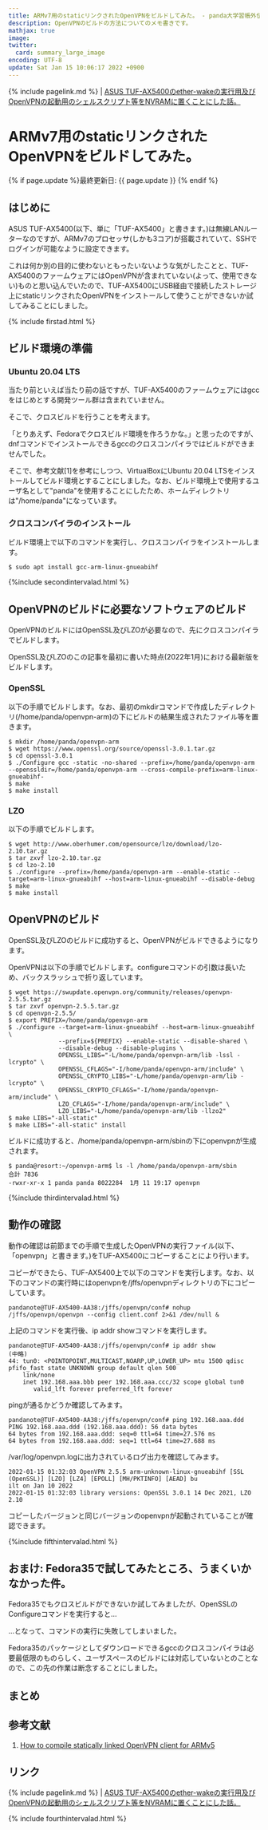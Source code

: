 ```yaml
---
title: ARMv7用のstaticリンクされたOpenVPNをビルドしてみた。 - panda大学習帳外伝
description: OpenVPNのビルドの方法についてのメモ書きです。
mathjax: true
image: 
twitter: 
  card: summary_large_image
encoding: UTF-8
update: Sat Jan 15 10:06:17 2022 +0900
---
```

{% include pagelink.md %} \| [ASUS TUF-AX5400のether-wakeの実行用及びOpenVPNの起動用のシェルスクリプト等をNVRAMに置くことにした話。](https://pandanote.info/?p=8407)
# ARMv7用のstaticリンクされたOpenVPNをビルドしてみた。
{% if page.update %}最終更新日: {{ page.update }} {% endif %}
## はじめに
ASUS TUF-AX5400(以下、単に「TUF-AX5400」と書きます。)は無線LANルーターなのですが、ARMv7のプロセッサ(しかも3コア)が搭載されていて、SSHでログインが可能なように設定できます。

これは何か別の目的に使わないともったいないような気がしたことと、TUF-AX5400のファームウェアにはOpenVPNが含まれていない(よって、使用できない)ものと思い込んでいたので、TUF-AX5400にUSB経由で接続したストレージ上にstaticリンクされたOpenVPNをインストールして使うことができないか試してみることにしました。

{% include firstad.html %}

## ビルド環境の準備
### Ubuntu 20.04 LTS
当たり前といえば当たり前の話ですが、TUF-AX5400のファームウェアにはgccをはじめとする開発ツール群は含まれていません。

そこで、クロスビルドを行うことを考えます。

「とりあえず、Fedoraでクロスビルド環境を作ろうかな。」と思ったのですが、dnfコマンドでインストールできるgccのクロスコンパイラではビルドができませんでした。

そこで、参考文献[1]を参考にしつつ、VirtualBoxにUbuntu 20.04 LTSをインストールしてビルド環境とすることにしました。なお、ビルド環境上で使用するユーザ名として"panda"を使用することにしたため、ホームディレクトリは"/home/panda"になっています。
### クロスコンパイラのインストール
ビルド環境上で以下のコマンドを実行し、クロスコンパイラをインストールします。

```
$ sudo apt install gcc-arm-linux-gnueabihf

```

{%include secondintervalad.html %}

## OpenVPNのビルドに必要なソフトウェアのビルド
OpenVPNのビルドにはOpenSSL及びLZOが必要なので、先にクロスコンパイラでビルドします。

OpenSSL及びLZOのこの記事を最初に書いた時点(2022年1月)における最新版をビルドします。
### OpenSSL
以下の手順でビルドします。なお、最初のmkdirコマンドで作成したディレクトリ(/home/panda/openvpn-arm)の下にビルドの結果生成されたファイル等を置きます。

```
$ mkdir /home/panda/openvpn-arm
$ wget https://www.openssl.org/source/openssl-3.0.1.tar.gz
$ cd openssl-3.0.1
$ ./Configure gcc -static -no-shared --prefix=/home/panda/openvpn-arm --openssldir=/home/panda/openvpn-arm --cross-compile-prefix=arm-linux-gnueabihf-
$ make
$ make install
```
### LZO
以下の手順でビルドします。

```
$ wget http://www.oberhumer.com/opensource/lzo/download/lzo-2.10.tar.gz
$ tar zxvf lzo-2.10.tar.gz
$ cd lzo-2.10
$ ./configure --prefix=/home/panda/openvpn-arm --enable-static --target=arm-linux-gnueabihf --host=arm-linux-gnueabihf --disable-debug
$ make
$ make install
```
## OpenVPNのビルド
OpenSSL及びLZOのビルドに成功すると、OpenVPNがビルドできるようになります。

OpenVPNは以下の手順でビルドします。configureコマンドの引数は長いため、バックスラッシュで折り返しています。

```
$ wget https://swupdate.openvpn.org/community/releases/openvpn-2.5.5.tar.gz
$ tar zxvf openvpn-2.5.5.tar.gz
$ cd openvpn-2.5.5/
$ export PREFIX=/home/panda/openvpn-arm
$ ./configure --target=arm-linux-gnueabihf --host=arm-linux-gnueabihf \
              --prefix=${PREFIX} --enable-static --disable-shared \
			  --disable-debug --disable-plugins \
			  OPENSSL_LIBS="-L/home/panda/openvpn-arm/lib -lssl -lcrypto" \
			  OPENSSL_CFLAGS="-I/home/panda/openvpn-arm/include" \
			  OPENSSL_CRYPTO_LIBS="-L/home/panda/openvpn-arm/lib -lcrypto" \
			  OPENSSL_CRYPTO_CFLAGS="-I/home/panda/openvpn-arm/include" \
			  LZO_CFLAGS="-I/home/panda/openvpn-arm/include" \
			  LZO_LIBS="-L/home/panda/openvpn-arm/lib -llzo2"
$ make LIBS="-all-static"
$ make LIBS="-all-static" install
```

ビルドに成功すると、/home/panda/openvpn-arm/sbinの下にopenvpnが生成されます。

```
$ panda@resort:~/openvpn-arm$ ls -l /home/panda/openvpn-arm/sbin
合計 7836
-rwxr-xr-x 1 panda panda 8022284  1月 11 19:17 openvpn
```

{%include thirdintervalad.html %}

## 動作の確認
動作の確認は前節までの手順で生成したOpenVPNの実行ファイル(以下、「openvpn」と書きます。)をTUF-AX5400にコピーすることにより行います。

コピーができたら、TUF-AX5400上で以下のコマンドを実行します。なお、以下のコマンドの実行時にはopenvpnを/jffs/openvpnディレクトリの下にコピーしています。

```
pandanote@TUF-AX5400-AA38:/jffs/openvpn/conf# nohup /jffs/openvpn/openvpn --config client.conf 2>&1 /dev/null &
```

上記のコマンドを実行後、ip addr showコマンドを実行します。

```
pandanote@TUF-AX5400-AA38:/jffs/openvpn/conf# ip addr show
(中略)
44: tun0: <POINTOPOINT,MULTICAST,NOARP,UP,LOWER_UP> mtu 1500 qdisc pfifo_fast state UNKNOWN group default qlen 500
    link/none
    inet 192.168.aaa.bbb peer 192.168.aaa.ccc/32 scope global tun0
       valid_lft forever preferred_lft forever
```

pingが通るかどうか確認してみます。

```
pandanote@TUF-AX5400-AA38:/jffs/openvpn/conf# ping 192.168.aaa.ddd
PING 192.168.aaa.ddd (192.168.aaa.ddd): 56 data bytes
64 bytes from 192.168.aaa.ddd: seq=0 ttl=64 time=27.576 ms
64 bytes from 192.168.aaa.ddd: seq=1 ttl=64 time=27.688 ms
```

/var/log/openvpn.logに出力されているログ出力を確認してみます。

```
2022-01-15 01:32:03 OpenVPN 2.5.5 arm-unknown-linux-gnueabihf [SSL (OpenSSL)] [LZO] [LZ4] [EPOLL] [MH/PKTINFO] [AEAD] bu
ilt on Jan 10 2022
2022-01-15 01:32:03 library versions: OpenSSL 3.0.1 14 Dec 2021, LZO 2.10
```

コピーしたバージョンと同じバージョンのopenvpnが起動されていることが確認できます。

{%include fifthintervalad.html %}

## おまけ: Fedora35で試してみたところ、うまくいかなかった件。
Fedora35でもクロスビルドができないか試してみましたが、OpenSSLのConfigureコマンドを実行すると…

…となって、コマンドの実行に失敗してしまいました。

Fedora35のパッケージとしてダウンロードできるgccのクロスコンパイラは必要最低限のものらしく、ユーザスペースのビルドには対応していないとのことなので、この先の作業は断念することにしました。
## まとめ

## 参考文献
1. [How to compile statically linked OpenVPN client for ARMv5](https://gist.github.com/Anubisss/afea82b97058e418e8030ee35e40f54f)

## リンク
{% include pagelink.md %} \| [ASUS TUF-AX5400のether-wakeの実行用及びOpenVPNの起動用のシェルスクリプト等をNVRAMに置くことにした話。](https://pandanote.info/?p=8407)

{% include fourthintervalad.html %}
